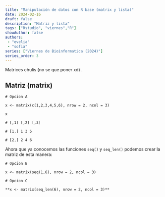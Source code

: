 ```yaml
---
title: "Manipulación de datos con R base (matrix y lista)"
date: 2024-02-16
draft: false
description: "Matriz y lista"
tags: ["Rstudio", "viernes","R"]
showAuthor: false
authors:
 - "evelia"
 - "sofia"
series: ["Viernes de Bioinformatica (2024)"]
series_order: 3
---
```


Matrices chulis (no se que poner xd) .

## **Matriz (matrix)**

```         
# Opcion A

x <- matrix(c(1,2,3,4,5,6), nrow = 2, ncol = 3)

x

# [,1] [,2] [,3]

# [1,] 1 3 5

# [2,] 2 4 6

```
Ahora que ya conocemos las funciones `seq()` y `seq_len()` podemos crear la matriz de esta manera:

```         
# Opcion B

x <- matrix(seq(1,6), nrow = 2, ncol = 3)

# Opcion C

**x <- matrix(seq_len(6), nrow = 2, ncol = 3)**

```